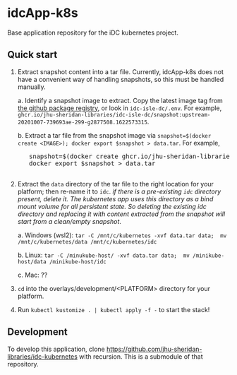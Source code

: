# idcApp-k8s
Base application repository for the iDC kubernetes project.

## Quick start

1. Extract snapshot content into a tar file.  Currently, idcApp-k8s does not have a convenient way of handling snapshots, so this must be handled manually.

   a. Identify a snapshot image to extract.  Copy the latest image tag from [the github package registry](https://github.com/orgs/jhu-sheridan-libraries/packages/container/package/idc-isle-dc%2Fsnapshot), or look in `idc-isle-dc/.env`.  For example, `ghcr.io/jhu-sheridan-libraries/idc-isle-dc/snapshot:upstream-20201007-739693ae-299-g2877508.1622573315`.

   b. Extract a tar file from the snapshot image via `snapshot=$(docker create <IMAGE>); docker export $snapshot > data.tar`.  For example,
     <pre>
      snapshot=$(docker create ghcr.io/jhu-sheridan-libraries/idc-isle-dc/snapshot:upstream-20201007-739693ae-299-g2877508.1622573315); \
      docker export $snapshot > data.tar
     </pre>

1. Extract the `data` directory of the tar file to the right location for your platform; then re-name it to `idc`.  _if there is a pre-existing `idc` directory present, delete it.  The kubernetes app uses this directory as a bind mount volume for all persistent state.  So deleting the existing idc directory and replacing it with content extracted from the snapshot will start from a clean/empty snapshot_.

   a. Windows (wsl2):  `tar -C /mnt/c/kubernetes -xvf data.tar data;  mv /mnt/c/kubernetes/data /mnt/c/kubernetes/idc`

   b. Linux:  `tar -C /minukube-host/ -xvf data.tar data;  mv /minikube-host/data /minikube-host/idc`

   c. Mac:  ??

1. `cd` into the overlays/development/&lt;PLATFORM&gt; directory for your platform.

1. Run `kubectl kustomize . | kubectl apply -f -` to start the stack!

## Development
To develop this application, clone https://github.com/jhu-sheridan-libraries/idc-kubernetes with recursion. This is a submodule of that repository. 
